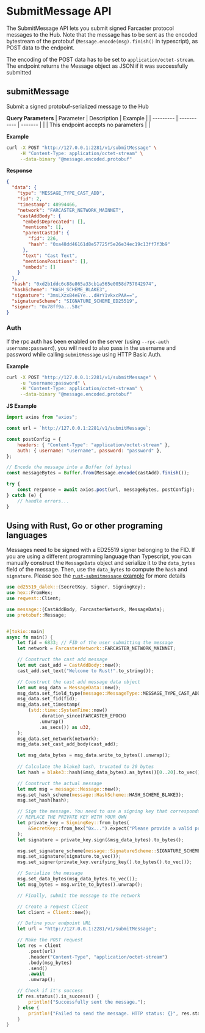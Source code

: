 

# SubmitMessage API
The SubmitMessage API lets you submit signed Farcaster protocol messages to the Hub. Note that the message has to be sent as the encoded bytestream of the protobuf (`Message.enocde(msg).finish()` in typescript), as POST data to the endpoint. 

The encoding of the POST data has to be set to `application/octet-stream`. The endpoint returns the Message object as JSON if it was successfully submitted

## submitMessage
Submit a signed protobuf-serialized message to the Hub

**Query Parameters**
| Parameter | Description | Example |
| --------- | ----------- | ------- |
|  | This endpoint accepts no parameters |  |


**Example**
```bash
curl -X POST "http://127.0.0.1:2281/v1/submitMessage" \
     -H "Content-Type: application/octet-stream" \
     --data-binary "@message.encoded.protobuf"

```


**Response**
```json
{
  "data": {
    "type": "MESSAGE_TYPE_CAST_ADD",
    "fid": 2,
    "timestamp": 48994466,
    "network": "FARCASTER_NETWORK_MAINNET",
    "castAddBody": {
      "embedsDeprecated": [],
      "mentions": [],
      "parentCastId": {
        "fid": 226,
        "hash": "0xa48dd46161d8e57725f5e26e34ec19c13ff7f3b9"
      },
      "text": "Cast Text",
      "mentionsPositions": [],
      "embeds": []
    }
  },
  "hash": "0xd2b1ddc6c88e865a33cb1a565e0058d757042974",
  "hashScheme": "HASH_SCHEME_BLAKE3",
  "signature": "3msLXzxB4eEYe...dHrY1vkxcPAA==",
  "signatureScheme": "SIGNATURE_SCHEME_ED25519",
  "signer": "0x78ff9a...58c"
}
```

### Auth
If the rpc auth has been enabled on the server (using `--rpc-auth username:password`), you will need to also pass in the username and password while calling `submitMessage` using HTTP Basic Auth. 


**Example**
```bash
curl -X POST "http://127.0.0.1:2281/v1/submitMessage" \
     -u "username:password" \
     -H "Content-Type: application/octet-stream" \
     --data-binary "@message.encoded.protobuf"
```

**JS Example**
```Javascript
import axios from "axios";

const url = `http://127.0.0.1:2281/v1/submitMessage`;

const postConfig = {
    headers: { "Content-Type": "application/octet-stream" },
    auth: { username: "username", password: "password" },
};

// Encode the message into a Buffer (of bytes)
const messageBytes = Buffer.from(Message.encode(castAdd).finish());

try {
    const response = await axios.post(url, messageBytes, postConfig);
} catch (e) {
    // handle errors...
}
```

## Using with Rust, Go or other programing languages
Messages need to be signed with a ED25519 signer belonging to the FID. If you are using a different programming language than Typescript, you can manually construct the `MessageData` object and serialize it to the `data_bytes` field of the message. Then, use the `data_bytes` to compute the `hash` and `signature`. Please see the [`rust-submitmessage` example](https://github.com/farcasterxyz/hub-monorepo/tree/main/packages/hub-web/examples) for more details


```rust
use ed25519_dalek::{SecretKey, Signer, SigningKey};
use hex::FromHex;
use reqwest::Client;

use message::{CastAddBody, FarcasterNetwork, MessageData};
use protobuf::Message;


#[tokio::main]
async fn main() {
    let fid = 6833; // FID of the user submitting the message
    let network = FarcasterNetwork::FARCASTER_NETWORK_MAINNET;

    // Construct the cast add message
    let mut cast_add = CastAddBody::new();
    cast_add.set_text("Welcome to Rust!".to_string());

    // Construct the cast add message data object
    let mut msg_data = MessageData::new();
    msg_data.set_field_type(message::MessageType::MESSAGE_TYPE_CAST_ADD);
    msg_data.set_fid(fid);    
    msg_data.set_timestamp(
        (std::time::SystemTime::now()
            .duration_since(FARCASTER_EPOCH)
            .unwrap()
            .as_secs()) as u32,
    );
    msg_data.set_network(network);
    msg_data.set_cast_add_body(cast_add);

    let msg_data_bytes = msg_data.write_to_bytes().unwrap();
    
    // Calculate the blake3 hash, trucated to 20 bytes
    let hash = blake3::hash(&msg_data_bytes).as_bytes()[0..20].to_vec();

    // Construct the actual message
    let mut msg = message::Message::new();
    msg.set_hash_scheme(message::HashScheme::HASH_SCHEME_BLAKE3);
    msg.set_hash(hash);

    // Sign the message. You need to use a signing key that corresponds to the FID you are adding.
    // REPLACE THE PRIVATE KEY WITH YOUR OWN
    let private_key = SigningKey::from_bytes(
        &SecretKey::from_hex("0x...").expect("Please provide a valid private key"),
    );
    let signature = private_key.sign(&msg_data_bytes).to_bytes();

    msg.set_signature_scheme(message::SignatureScheme::SIGNATURE_SCHEME_ED25519);
    msg.set_signature(signature.to_vec());
    msg.set_signer(private_key.verifying_key().to_bytes().to_vec());

    // Serialize the message
    msg.set_data_bytes(msg_data_bytes.to_vec());
    let msg_bytes = msg.write_to_bytes().unwrap();

    // Finally, submit the message to the network

    // Create a reqwest Client
    let client = Client::new();

    // Define your endpoint URL
    let url = "http://127.0.0.1:2281/v1/submitMessage";

    // Make the POST request
    let res = client
        .post(url)
        .header("Content-Type", "application/octet-stream")
        .body(msg_bytes)
        .send()
        .await
        .unwrap();

    // Check if it's success
    if res.status().is_success() {
        println!("Successfully sent the message.");
    } else {
        println!("Failed to send the message. HTTP status: {}", res.status());
    }
}

```